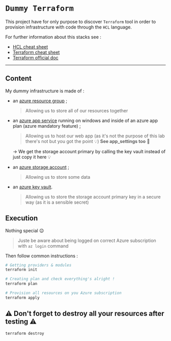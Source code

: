 # `Dummy Terraform`

This project have for only purpose to discover `Terraform` tool in order to provision infrastructure with code through the `HCL` language.

For further information about this stacks see :

- [HCL cheat sheet](../../cheat-sheets/langages/hcl.md)
- [Terraform cheat sheet](../../cheat-sheets/tools/iac/terraform.md)
- [Terraform official doc](https://developer.hashicorp.com/terraform/registry/providers/docs)

---

## Content

My dummy infrastructure is made of :

- an [azure resource group](https://learn.microsoft.com/en-us/azure/azure-resource-manager/management/manage-resource-groups-portal) ;

  > Allowing us to store all of our resources together

- an [azure app service](https://azure.microsoft.com/en-us/products/app-service/) running on windows and inside of an azure app plan (azure mandatory feature) ;

  > Allowing us to host our web app (as it's not the purpose of this lab there's not but you got the point :bulb:)
  > **See app_settings too** :eyes:

  &rarr; We get the storage account primary by calling the key vault instead of just copy it here :bulb:

- an [azure storage account](https://learn.microsoft.com/en-us/azure/storage/common/storage-account-overview) ;

  > Allowing us to store some data

- an [azure key vault](https://learn.microsoft.com/en-us/azure/key-vault/general/basic-concepts).
  > Allowing us to store the storage account primary key in a secure way (as it is a sensible secret)

## Execution

Nothing special :wink:

> Juste be aware about being logged on correct Azure subscription with `az login` command

Then follow common instructions :

```PowerShell
# Getting providers & modules
terraform init

# Creating plan and check everything's alright !
terraform plan

# Provision all resources on you Azure subscription
terraform apply
```

## :warning: Don't forget to destroy all your resources after testing :warning:

```
terraform destroy
```
